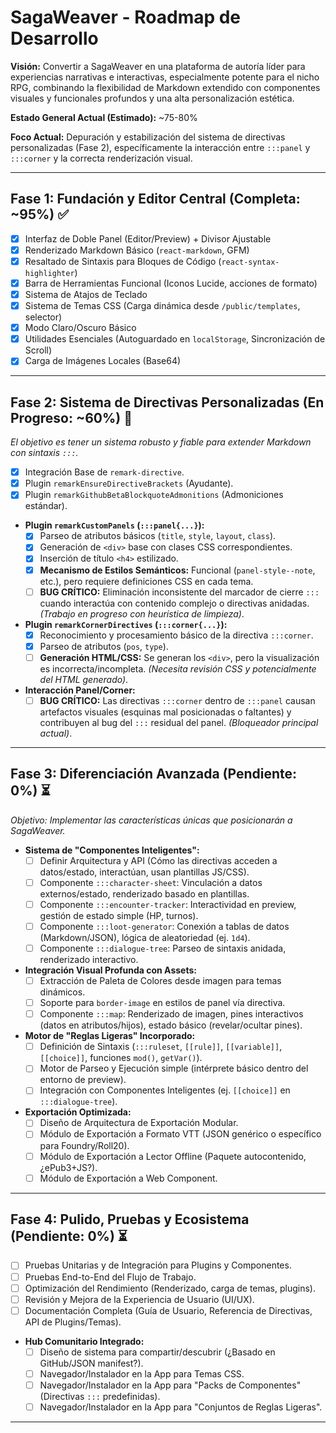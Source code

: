 # SagaWeaver - Roadmap de Desarrollo

**Visión:** Convertir a SagaWeaver en una plataforma de autoría líder para experiencias narrativas e interactivas, especialmente potente para el nicho RPG, combinando la flexibilidad de Markdown extendido con componentes visuales y funcionales profundos y una alta personalización estética.

**Estado General Actual (Estimado):** ~75-80%

**Foco Actual:** Depuración y estabilización del sistema de directivas personalizadas (Fase 2), específicamente la interacción entre `:::panel` y `:::corner` y la correcta renderización visual.

---

## Fase 1: Fundación y Editor Central (Completa: ~95%) ✅

*   [x] Interfaz de Doble Panel (Editor/Preview) + Divisor Ajustable
*   [x] Renderizado Markdown Básico (`react-markdown`, GFM)
*   [x] Resaltado de Sintaxis para Bloques de Código (`react-syntax-highlighter`)
*   [x] Barra de Herramientas Funcional (Iconos Lucide, acciones de formato)
*   [x] Sistema de Atajos de Teclado
*   [x] Sistema de Temas CSS (Carga dinámica desde `/public/templates`, selector)
*   [x] Modo Claro/Oscuro Básico
*   [x] Utilidades Esenciales (Autoguardado en `localStorage`, Sincronización de Scroll)
*   [x] Carga de Imágenes Locales (Base64)

---

## Fase 2: Sistema de Directivas Personalizadas (En Progreso: ~60%) 🚧

*El objetivo es tener un sistema robusto y fiable para extender Markdown con sintaxis `:::`.*

*   [x] Integración Base de `remark-directive`.
*   [x] Plugin `remarkEnsureDirectiveBrackets` (Ayudante).
*   [x] Plugin `remarkGithubBetaBlockquoteAdmonitions` (Admoniciones estándar).
*   **Plugin `remarkCustomPanels` (`:::panel{...}`):**
    *   [x] Parseo de atributos básicos (`title`, `style`, `layout`, `class`).
    *   [x] Generación de `<div>` base con clases CSS correspondientes.
    *   [x] Inserción de título `<h4>` estilizado.
    *   [x] **Mecanismo de Estilos Semánticos:** Funcional (`panel-style--note`, etc.), pero requiere definiciones CSS en cada tema.
    *   [ ] **BUG CRÍTICO:** Eliminación inconsistente del marcador de cierre `:::` cuando interactúa con contenido complejo o directivas anidadas. *(Trabajo en progreso con heurística de limpieza)*.
*   **Plugin `remarkCornerDirectives` (`:::corner{...}`):**
    *   [x] Reconocimiento y procesamiento básico de la directiva `:::corner`.
    *   [x] Parseo de atributos (`pos`, `type`).
    *   [ ] **Generación HTML/CSS:** Se generan los `<div>`, pero la visualización es incorrecta/incompleta. *(Necesita revisión CSS y potencialmente del HTML generado)*.
*   **Interacción Panel/Corner:**
    *   [ ] **BUG CRÍTICO:** Las directivas `:::corner` dentro de `:::panel` causan artefactos visuales (esquinas mal posicionadas o faltantes) y contribuyen al bug del `:::` residual del panel. *(Bloqueador principal actual)*.

---

## Fase 3: Diferenciación Avanzada (Pendiente: 0%) ⏳

*Objetivo: Implementar las características únicas que posicionarán a SagaWeaver.*

*   **Sistema de "Componentes Inteligentes":**
    *   [ ] Definir Arquitectura y API (Cómo las directivas acceden a datos/estado, interactúan, usan plantillas JS/CSS).
    *   [ ] Componente `:::character-sheet`: Vinculación a datos externos/estado, renderizado basado en plantillas.
    *   [ ] Componente `:::encounter-tracker`: Interactividad en preview, gestión de estado simple (HP, turnos).
    *   [ ] Componente `:::loot-generator`: Conexión a tablas de datos (Markdown/JSON), lógica de aleatoriedad (ej. `1d4`).
    *   [ ] Componente `:::dialogue-tree`: Parseo de sintaxis anidada, renderizado interactivo.
*   **Integración Visual Profunda con Assets:**
    *   [ ] Extracción de Paleta de Colores desde imagen para temas dinámicos.
    *   [ ] Soporte para `border-image` en estilos de panel vía directiva.
    *   [ ] Componente `:::map`: Renderizado de imagen, pines interactivos (datos en atributos/hijos), estado básico (revelar/ocultar pines).
*   **Motor de "Reglas Ligeras" Incorporado:**
    *   [ ] Definición de Sintaxis (`:::ruleset`, `[[rule]]`, `[[variable]]`, `[[choice]]`, funciones `mod()`, `getVar()`).
    *   [ ] Motor de Parseo y Ejecución simple (intérprete básico dentro del entorno de preview).
    *   [ ] Integración con Componentes Inteligentes (ej. `[[choice]]` en `:::dialogue-tree`).
*   **Exportación Optimizada:**
    *   [ ] Diseño de Arquitectura de Exportación Modular.
    *   [ ] Módulo de Exportación a Formato VTT (JSON genérico o específico para Foundry/Roll20).
    *   [ ] Módulo de Exportación a Lector Offline (Paquete autocontenido, ¿ePub3+JS?).
    *   [ ] Módulo de Exportación a Web Component.

---

## Fase 4: Pulido, Pruebas y Ecosistema (Pendiente: 0%) ⏳

*   [ ] Pruebas Unitarias y de Integración para Plugins y Componentes.
*   [ ] Pruebas End-to-End del Flujo de Trabajo.
*   [ ] Optimización del Rendimiento (Renderizado, carga de temas, plugins).
*   [ ] Revisión y Mejora de la Experiencia de Usuario (UI/UX).
*   [ ] Documentación Completa (Guía de Usuario, Referencia de Directivas, API de Plugins/Temas).
*   **Hub Comunitario Integrado:**
    *   [ ] Diseño de sistema para compartir/descubrir (¿Basado en GitHub/JSON manifest?).
    *   [ ] Navegador/Instalador en la App para Temas CSS.
    *   [ ] Navegador/Instalador en la App para "Packs de Componentes" (Directivas `:::` predefinidas).
    *   [ ] Navegador/Instalador en la App para "Conjuntos de Reglas Ligeras".

--- 